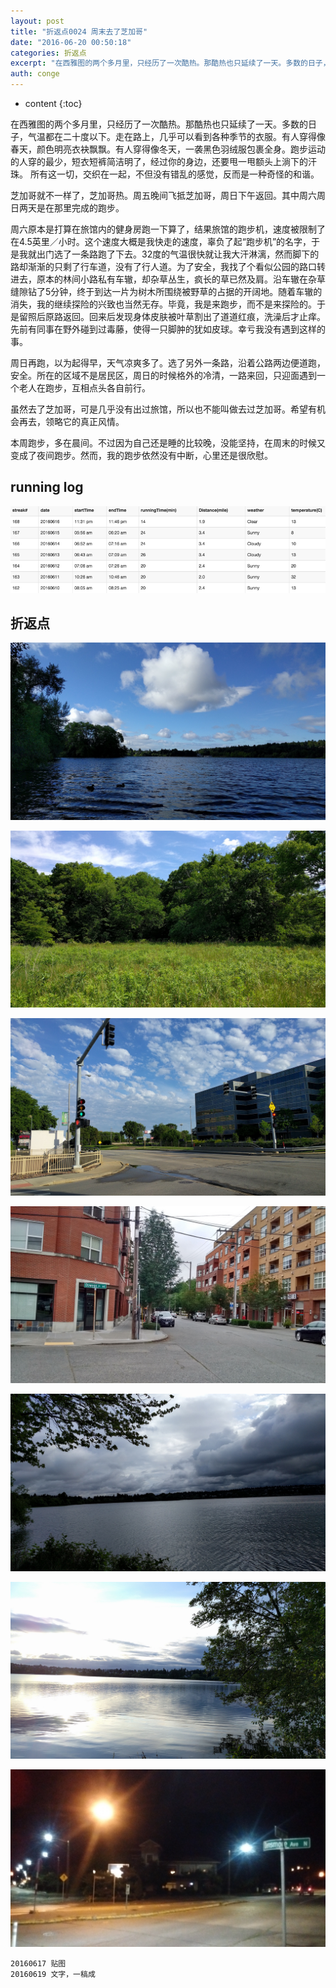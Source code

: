 ```yaml
---
layout: post
title: "折返点0024 周末去了芝加哥"
date: "2016-06-20 00:50:18"
categories: 折返点
excerpt: "在西雅图的两个多月里，只经历了一次酷热。那酷热也只延续了一天。多数的日子，气温都在二十度以下。走在路上，几乎可以看到各种季节的衣服。有人穿得像春..."
auth: conge
---
```

* content
{:toc}

在西雅图的两个多月里，只经历了一次酷热。那酷热也只延续了一天。多数的日子，气温都在二十度以下。走在路上，几乎可以看到各种季节的衣服。有人穿得像春天，颜色明亮衣袂飘飘。有人穿得像冬天，一袭黑色羽绒服包裹全身。跑步运动的人穿的最少，短衣短裤简洁明了，经过你的身边，还要甩一甩额头上淌下的汗珠。 所有这一切，交织在一起，不但没有错乱的感觉，反而是一种奇怪的和谐。

芝加哥就不一样了，芝加哥热。周五晚间飞抵芝加哥，周日下午返回。其中周六周日两天是在那里完成的跑步。

周六原本是打算在旅馆内的健身房跑一下算了，结果旅馆的跑步机，速度被限制了在4.5英里／小时。这个速度大概是我快走的速度，辜负了起“跑步机”的名字，于是我就出门选了一条路跑了下去。32度的气温很快就让我大汗淋漓，然而脚下的路却渐渐的只剩了行车道，没有了行人道。为了安全，我找了个看似公园的路口转进去，原本的林间小路私有车辙，却杂草丛生，疯长的草已然及肩。沿车辙在杂草缝隙钻了5分钟，终于到达一片为树木所围绕被野草的占据的开阔地。随着车辙的消失，我的继续探险的兴致也当然无存。毕竟，我是来跑步，而不是来探险的。于是留照后原路返回。回来后发现身体皮肤被叶草割出了道道红痕，洗澡后才止痒。先前有同事在野外碰到过毒藤，使得一只脚肿的犹如皮球。幸亏我没有遇到这样的事。

周日再跑，以为起得早，天气凉爽多了。选了另外一条路，沿着公路两边便道跑，安全。所在的区域不是居民区，周日的时候格外的冷清，一路来回，只迎面遇到一个老人在跑步，互相点头各自前行。

虽然去了芝加哥，可是几乎没有出过旅馆，所以也不能叫做去过芝加哥。希望有机会再去，领略它的真正风情。

本周跑步，多在晨间。不过因为自己还是睡的比较晚，没能坚持，在周末的时候又变成了夜间跑步。然而，我的跑步依然没有中断，心里还是很欣慰。

## running log

![Running log, week 24](/assets/images/折返点/118382-cefb158052c99e76.png)


## 折返点

![20160610.jpg](/assets/images/折返点/118382-71412e44ad82bf75.jpg)

![20160611.jpg](/assets/images/折返点/118382-2034fa43e25cb8a9.jpg)

![20160612.jpg](/assets/images/折返点/118382-792a8f7fbc119046.jpg)

![20160613.jpg](/assets/images/折返点/118382-3f8f6f4cb6cc0850.jpg)

![20160614.jpg](/assets/images/折返点/118382-eb1808e670b1e9cd.jpg)

![20160615.jpg](/assets/images/折返点/118382-70f9806736a43da7.jpg)

![20160616.jpg](/assets/images/折返点/118382-afa415bedb8af79a.jpg)

```
20160617 贴图
20160619 文字，一稿成
```
